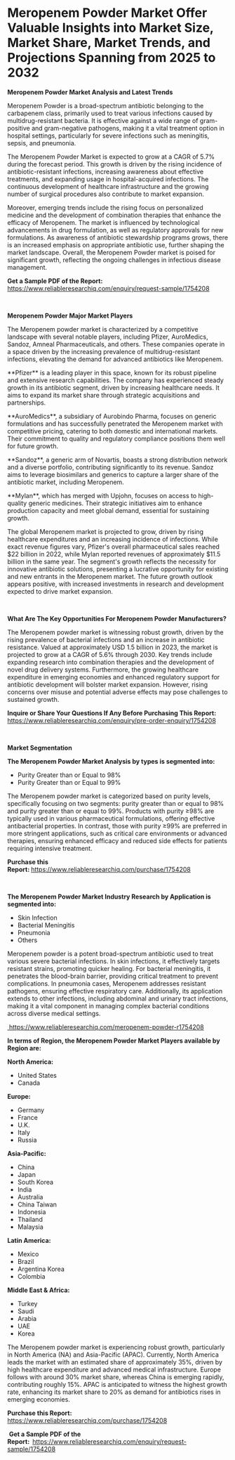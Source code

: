 <p><h1>Meropenem Powder Market Offer Valuable Insights into Market Size, Market Share, Market Trends, and Projections Spanning from 2025 to 2032</h1></p><p><strong>Meropenem Powder Market Analysis and Latest Trends</strong></p>
<p><p>Meropenem Powder is a broad-spectrum antibiotic belonging to the carbapenem class, primarily used to treat various infections caused by multidrug-resistant bacteria. It is effective against a wide range of gram-positive and gram-negative pathogens, making it a vital treatment option in hospital settings, particularly for severe infections such as meningitis, sepsis, and pneumonia. </p><p>The Meropenem Powder Market is expected to grow at a CAGR of 5.7% during the forecast period. This growth is driven by the rising incidence of antibiotic-resistant infections, increasing awareness about effective treatments, and expanding usage in hospital-acquired infections. The continuous development of healthcare infrastructure and the growing number of surgical procedures also contribute to market expansion. </p><p>Moreover, emerging trends include the rising focus on personalized medicine and the development of combination therapies that enhance the efficacy of Meropenem. The market is influenced by technological advancements in drug formulation, as well as regulatory approvals for new formulations. As awareness of antibiotic stewardship programs grows, there is an increased emphasis on appropriate antibiotic use, further shaping the market landscape. Overall, the Meropenem Powder market is poised for significant growth, reflecting the ongoing challenges in infectious disease management.</p></p>
<p><strong>Get a Sample PDF of the Report:&nbsp;</strong> <a href="https://www.reliableresearchiq.com/enquiry/request-sample/1754208?utm_campaign=3367&utm_medium=2&utm_source=Github&utm_content=ia&utm_term=19042025&utm_id=meropenem-powder">https://www.reliableresearchiq.com/enquiry/request-sample/1754208</a></p>
<p>&nbsp;</p>
<p><strong>Meropenem Powder Major Market Players</strong></p>
<p><p>The Meropenem powder market is characterized by a competitive landscape with several notable players, including Pfizer, AuroMedics, Sandoz, Amneal Pharmaceuticals, and others. These companies operate in a space driven by the increasing prevalence of multidrug-resistant infections, elevating the demand for advanced antibiotics like Meropenem.</p><p>**Pfizer** is a leading player in this space, known for its robust pipeline and extensive research capabilities. The company has experienced steady growth in its antibiotic segment, driven by increasing healthcare needs. It aims to expand its market share through strategic acquisitions and partnerships.</p><p>**AuroMedics**, a subsidiary of Aurobindo Pharma, focuses on generic formulations and has successfully penetrated the Meropenem market with competitive pricing, catering to both domestic and international markets. Their commitment to quality and regulatory compliance positions them well for future growth.</p><p>**Sandoz**, a generic arm of Novartis, boasts a strong distribution network and a diverse portfolio, contributing significantly to its revenue. Sandoz aims to leverage biosimilars and generics to capture a larger share of the antibiotic market, including Meropenem.</p><p>**Mylan**, which has merged with Upjohn, focuses on access to high-quality generic medicines. Their strategic initiatives aim to enhance production capacity and meet global demand, essential for sustaining growth.</p><p>The global Meropenem market is projected to grow, driven by rising healthcare expenditures and an increasing incidence of infections. While exact revenue figures vary, Pfizer's overall pharmaceutical sales reached $22 billion in 2022, while Mylan reported revenues of approximately $11.5 billion in the same year. The segment's growth reflects the necessity for innovative antibiotic solutions, presenting a lucrative opportunity for existing and new entrants in the Meropenem market. The future growth outlook appears positive, with increased investments in research and development expected to drive market expansion.</p></p>
<p>&nbsp;</p>
<p><strong>What Are The Key Opportunities For Meropenem Powder Manufacturers?</strong></p>
<p><p>The Meropenem powder market is witnessing robust growth, driven by the rising prevalence of bacterial infections and an increase in antibiotic resistance. Valued at approximately USD 1.5 billion in 2023, the market is projected to grow at a CAGR of 5.6% through 2030. Key trends include expanding research into combination therapies and the development of novel drug delivery systems. Furthermore, the growing healthcare expenditure in emerging economies and enhanced regulatory support for antibiotic development will bolster market expansion. However, rising concerns over misuse and potential adverse effects may pose challenges to sustained growth.</p></p>
<p><strong>Inquire or Share Your Questions If Any Before Purchasing This Report:</strong> <a href="https://www.reliableresearchiq.com/enquiry/pre-order-enquiry/1754208?utm_campaign=3367&utm_medium=2&utm_source=Github&utm_content=ia&utm_term=19042025&utm_id=meropenem-powder">https://www.reliableresearchiq.com/enquiry/pre-order-enquiry/1754208</a></p>
<p>&nbsp;</p>
<p><strong>Market Segmentation</strong></p>
<p><strong>The Meropenem Powder Market Analysis by types is segmented into:</strong></p>
<p><ul><li>Purity Greater than or Equal to 98%</li><li>Purity Greater than or Equal to 99%</li></ul></p>
<p><p>The Meropenem powder market is categorized based on purity levels, specifically focusing on two segments: purity greater than or equal to 98% and purity greater than or equal to 99%. Products with purity ≥98% are typically used in various pharmaceutical formulations, offering effective antibacterial properties. In contrast, those with purity ≥99% are preferred in more stringent applications, such as critical care environments or advanced therapies, ensuring enhanced efficacy and reduced side effects for patients requiring intensive treatment.</p></p>
<p><strong>Purchase this Report:&nbsp;</strong><a href="https://www.reliableresearchiq.com/purchase/1754208?utm_campaign=3367&utm_medium=2&utm_source=Github&utm_content=ia&utm_term=19042025&utm_id=meropenem-powder">https://www.reliableresearchiq.com/purchase/1754208</a></p>
<p>&nbsp;</p>
<p><strong>The Meropenem Powder Market Industry Research by Application is segmented into:</strong></p>
<p><ul><li>Skin Infection</li><li>Bacterial Meningitis</li><li>Pneumonia</li><li>Others</li></ul></p>
<p><p>Meropenem powder is a potent broad-spectrum antibiotic used to treat various severe bacterial infections. In skin infections, it effectively targets resistant strains, promoting quicker healing. For bacterial meningitis, it penetrates the blood-brain barrier, providing critical treatment to prevent complications. In pneumonia cases, Meropenem addresses resistant pathogens, ensuring effective respiratory care. Additionally, its application extends to other infections, including abdominal and urinary tract infections, making it a vital component in managing complex bacterial conditions across diverse medical settings.</p></p>
<p><a href="https://www.reliableresearchiq.com/meropenem-powder-r1754208?utm_campaign=3367&utm_medium=2&utm_source=Github&utm_content=ia&utm_term=19042025&utm_id=meropenem-powder">&nbsp;https://www.reliableresearchiq.com/meropenem-powder-r1754208</a></p>
<p><strong>In terms of Region, the Meropenem Powder Market Players available by Region are:</strong></p>
<p>
    <p> <strong> North America: </strong>
        <ul>
            <li>United States</li>
            <li>Canada</li>
        </ul>
        </p> 
    <p> <strong> Europe: </strong>
        <ul>
            <li>Germany</li>
            <li>France</li>
            <li>U.K.</li>
            <li>Italy</li>
            <li>Russia</li>
        </ul>
        </p> 
    <p> <strong> Asia-Pacific: </strong>
        <ul>
            <li>China</li>
            <li>Japan</li>
            <li>South Korea</li>
            <li>India</li>
            <li>Australia</li>
            <li>China Taiwan</li>
            <li>Indonesia</li>
            <li>Thailand</li>
            <li>Malaysia</li>
        </ul>
        </p> 
    <p> <strong> Latin America: </strong>
        <ul>
            <li>Mexico</li>
            <li>Brazil</li>
            <li>Argentina Korea</li>
            <li>Colombia</li>
        </ul>
        </p> 
    <p> <strong> Middle East & Africa: </strong>
        <ul>
            <li>Turkey</li>
            <li>Saudi</li>
            <li>Arabia</li>
            <li>UAE</li>
            <li>Korea</li>
        </ul>
    </p>
    </p>
<p><p>The Meropenem powder market is experiencing robust growth, particularly in North America (NA) and Asia-Pacific (APAC). Currently, North America leads the market with an estimated share of approximately 35%, driven by high healthcare expenditure and advanced medical infrastructure. Europe follows with around 30% market share, whereas China is emerging rapidly, contributing roughly 15%. APAC is anticipated to witness the highest growth rate, enhancing its market share to 20% as demand for antibiotics rises in emerging economies.</p></p>
<p><strong>Purchase this Report: </strong><a href="https://www.reliableresearchiq.com/purchase/1754208?utm_campaign=3367&utm_medium=2&utm_source=Github&utm_content=ia&utm_term=19042025&utm_id=meropenem-powder">https://www.reliableresearchiq.com/purchase/1754208</a></p>
<p>&nbsp;<strong>Get a Sample PDF of the Report:&nbsp;&nbsp;</strong><a href="https://www.reliableresearchiq.com/enquiry/request-sample/1754208?utm_campaign=3367&utm_medium=2&utm_source=Github&utm_content=ia&utm_term=19042025&utm_id=meropenem-powder">https://www.reliableresearchiq.com/enquiry/request-sample/1754208</a></p>
<p><strong></strong></p>
<p><p></p><p></p><p></p></p>